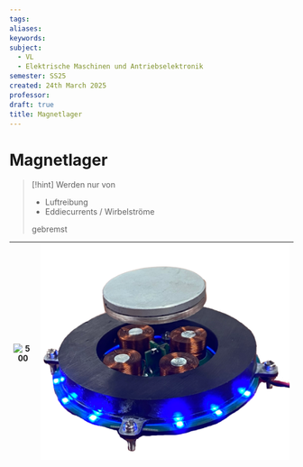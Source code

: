 ```yaml
---
tags: 
aliases: 
keywords: 
subject:
  - VL
  - Elektrische Maschinen und Antriebselektronik
semester: SS25
created: 24th March 2025
professor:
draft: true
title: Magnetlager
---
```


# Magnetlager

> [!hint] Werden nur von
> - Luftreibung
> - Eddiecurrents / Wirbelströme
> 
> gebremst

| ![500](assets/Magnetlager2.png) | ![500](assets/Magnetlager1.png) |
| ------------------------------- | ------------------------------- |
